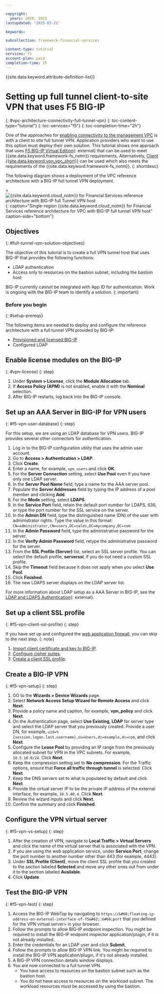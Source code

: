 ```yaml
---

copyright:
  years: 2020, 2025
lastupdated: "2025-03-21"

keywords:

subcollection: framework-financial-services

content-type: tutorial
services: f5
account-plan: paid
completion-time: 2h
---
```


{{site.data.keyword.attribute-definition-list}}

# Setting up full tunnel client-to-site VPN that uses F5 BIG-IP
{: #vpc-architecture-connectivity-full-tunnel-vpn}
{: toc-content-type="tutorial"}
{: toc-services="f5"}
{: toc-completion-time="2h"}

One of the approaches for [enabling connectivity to the management VPC](/docs/framework-financial-services?topic=framework-financial-services-vpc-architecture-connectivity-management) is with a client to site full tunnel VPN. Application providers who want to use this option must deploy their own solution. This tutorial shows one approach that uses [F5 BIG-IP Virtual Edition](https://www.f5.com/trials/big-ip-virtual-edition){: external} that can be used to meet {{site.data.keyword.framework-fs_notm}} requirements. Alternatively, [Client {{site.data.keyword.vpn_vpc_short}}](/docs/vpc?topic=vpc-vpn-client-to-site-overview) can be used which also meets the requirements of the {{site.data.keyword.framework-fs_notm}}.
{: shortdesc}

The following diagram shows a deployment of the VPC reference architecture with a BIG-IP full tunnel VPN deployment.

<![{{site.data.keyword.cloud_notm}} for Financial Services reference architecture with BIG-IP full Tunnel VPN host ](../../images/f5-bigip/vpc-single-region-edge-v2.svg){: caption="Single-region {{site.data.keyword.cloud_notm}} for Financial Services reference architecture for VPC with BIG-IP full tunnel VPN host" caption-side="bottom"}

## Objectives
{: #full-tunnel-vpn-solution-objectives}

The objective of this tutorial is to create a full VPN tunnel host that uses BIG-IP that provides the following functions:

* LDAP authentication
* Access only to resources on the bastion subnet, including the bastion host

BIG-IP currently cannot be integrated with App ID for authentication.  Work is ongoing with the BIG-IP team to identify a solution.
{: important}

### Before you begin
{: #setup-prereqs}

The following items are needed to deploy and configure the reference architecture with a full tunnel VPN provided by BIG-IP:

* [Provisioned and licensed BIG-IP](/docs/framework-financial-services?topic=framework-financial-services-vpc-architecture-connectivity-f5-tutorial)
* Configured LDAP

## Enable license modules on the BIG-IP
{: #vpn-license}
{: step}

1. Under **System > License**, click the **Module Allocation** tab.
1. If **Access Policy (APM)** is not enabled, enable it with the **Nominal** selection.
1. After BIG-IP restarts, log back into the BIG-IP console.

## Set up an AAA Server in BIG-IP for VPN users
{: #f5-vpn-user-database}
{: step}

For this setup, we are using an LDAP database for VPN users. BIG-IP provides several other connectors for authentication.

1. Log in to the BIG-IP configuration utility that uses the admin user account.
2. Go to **Access > Authentication > LDAP**.
3. Click **Create**.
4. Enter a name, for example, `vpn_users` and click **OK**.
5. For the **Server Connection** setting, select **Use Pool** even if you have only one LDAP server.
6. In the **Server Pool Name** field, type a name for the AAA server pool.
7. Populate the **Server Addresses** field by typing the IP address of a pool member and clicking **Add**.
8. For the **Mode** setting, select **LDAPS**.
9. In the **Service Port** field, retain the default port number for LDAPS, 636, or type the port number for the SSL service on the server.
10. In the **Admin DN** field, type the distinguished name (DN) of the user with administrator rights. Type the value in this format: `CN=administrator,CN=users,DC=sales,DC=mycompany,DC=com`
11. In the **Admin Password** field, type the administrative password for the server.
12. In the **Verify Admin Password** field, retype the administrative password for the server.
13. From the **SSL Profile (Server)** list, select an SSL server profile. You can select the default profile, **serverssl**, if you do not need a custom SSL profile.
14. Skip the **Timeout** field because it does not apply when you select **Use Pool**.
15. Click **Finished**.
16. The new LDAPS server displays on the LDAP server list.

For more information about LDAP setup as a AAA Server in BIG-IP, see the [LDAP and LDAPS Authentication](https://techdocs.f5.com/en-us/bigip-16-1-0/big-ip-access-policy-manager-authentication-methods/ldap-and-ldaps-authentication.html){: external}.

## Set up a client SSL profile
{: #f5-vpn-client-ssl-profile}
{: step}

If you have set up and configured the [web application firewall](/docs/framework-financial-services?topic=framework-financial-services-vpc-architecture-connectivity-waf-tutorial), you can skip to the next step.
{: note}

1. [Import client certificate and key to BIG-IP](/docs/framework-financial-services?topic=framework-financial-services-vpc-architecture-connectivity-waf-tutorial#client-certs-key).
1. [Configure cipher suites](/docs/framework-financial-services?topic=framework-financial-services-vpc-architecture-connectivity-waf-tutorial#f5-waf-ciphers).
1. [Create a client SSL profile](/docs/framework-financial-services?topic=framework-financial-services-vpc-architecture-connectivity-waf-tutorial#ssl-profiles).

## Create a BIG-IP VPN
{: #f5-vpn-setup}
{: step}

1. GO to the **Wizards > Device Wizards** page.
2. Select **Network Access Setup Wizard for Remote Access** and click **Next**.
3. Provide a policy name and caption, for example, **vpn_policy** and click **Next**.
4. On the Authentication page, select **Use Existing, LDAP** for server type and select the LDAP server that you previously created. Provide a user DN, for example, `uid=%{session.logon.last.username},ou=Users,dc=example,dc=com`, and click **Next**.
5. Configure the **Lease Pool** by providing an IP range from the previously allocated subnet for VPN in the VPC subnets. For example, `10.5.10.0/24`. Click **Next**.
6. Keep the compression setting set to **No compression**. For the Traffic options, ensure that **Force all traffic through tunnel** is selected. Click **Next**.
7. Keep the DNS servers set to what is populated by default and click **Next**.
8. Provide the virtual server IP to be the private IP address of the external interface, for example, `10.5.40.4`. Click **Next**.
9. Review the wizard inputs and click **Next**.
10. Confirm the summary and click **Finished**.

## Configure the VPN virtual server
{: #f5-vpn-vs-setup}
{: step}

1. After the creation of VPN, navigate to **Local Traffic > Virtual Servers** and click the name of the virtual server that is associated with the VPN.
1. If you are using the web application service, under **Service Port**, change the port number to another number other than 443 (for example, 4443).
1. Under **SSL Profile (Client)**, move the client SSL profile that you created to the section labeled **Selected** and move any other ones out from under it to the section labeled **Available**.
1. Click **Update**.

## Test the BIG-IP VPN
{: #f5-vpn-test}
{: step}

1. Access the BIG-IP WebTop by navigating to `https://&#60;floating-ip-address-on-external-interface-of-f5&#62;:&#60;port` that you defined for the VPN virtual server&#62; in your browser.
2. Follow the prompts to allow BIG-IP endpoint inspection. You might be required to install the BIG-IP endpoint inspector application/plugin, if it is not already installed. 
3. Enter the credentials for an LDAP user and click **Submit**.
4. Follow the prompts to allow BIG-IP VPN link. You might be required to install the BIG-IP VPN application/plugin, if it's not already installed.
5. A BIG-IP VPN connection details window displays.
6. You are now connected to a full tunnel VPN.
   * You have access to resources on the bastion subnet such as the bastion host. 
   * You do not have access to resources on the workload subnet. The workload resources must be accessed by using the bastion.
